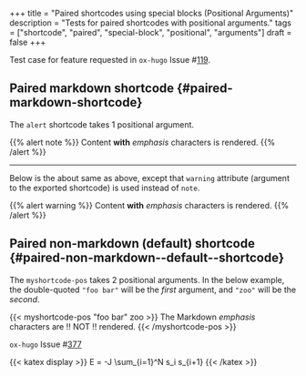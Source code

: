 +++
title = "Paired shortcodes using special blocks (Positional Arguments)"
description = "Tests for paired shortcodes with positional arguments."
tags = ["shortcode", "paired", "special-block", "positional", "arguments"]
draft = false
+++

Test case for feature requested in `ox-hugo` Issue #[119](https://github.com/kaushalmodi/ox-hugo/issues/119).


## Paired markdown shortcode {#paired-markdown-shortcode}

The `alert` shortcode takes 1 positional argument.

<style>
 .alert {
     padding: 15px;
     margin-bottom: 20px;
     border: 1px solid transparent;
     border-radius: 4px;
 }
 div.alert {
     border-radius: 10px;
     margin-bottom: 1rem;
 }

 div.alert p {
     position: relative;
     display: block;
     font-size: 1rem;
     margin-left: 2rem;
     margin-top: 0;
     margin-bottom: 0;
 }

 div.alert a {
     color: rgba(255,255,255,0.9);
     text-decoration: none;
     border-bottom: solid 1px #e4e4e4;
     transition: color 0.2s ease-in-out, border-color 0.2s ease-in-out;
 }

 div.alert a:hover {
     border-bottom-color: transparent;
     color: rgba(255,255,255,0.5) !important;
 }

 .alert-note {
     color: #fff;
     background-color: #03A9F4; /* Material LightBlue500 */
     border-color: #bce8f1;
 }

 .alert-warning {
     color: #fff;
     background-color: #f44336; /* Material Red500 */
     border-color: #ebccd1;
 }
</style>

<style>
 div.alert p:first-child::before {
     position: absolute;
     top: -0.5rem;
     left: -2rem;
     font-family: 'FontAwesome';
     font-size: 1.5rem;
     color: #fff;
     /* content: '\f05a'; */
     content: '🛈';
     width: 1.5rem;
     text-align: center;
 }

 div.alert-warning p:first-child:before {
     /* content: '\f071'; */
     content: '⚠';
 }
</style>

{{% alert note %}}
Content **with** _emphasis_ characters is rendered.
{{% /alert %}}

---

Below is the about same as above, except that `warning` attribute
(argument to the exported shortcode) is used instead of `note`.

{{% alert warning %}}
Content **with** _emphasis_ characters is rendered.
{{% /alert %}}


## Paired non-markdown (default) shortcode {#paired-non-markdown--default--shortcode}

The `myshortcode-pos` takes 2 positional arguments. In the below
example, the double-quoted `"foo bar"` will be the _first_ argument,
and `"zoo"` will be the _second_.

{{< myshortcode-pos "foo bar" zoo >}}
The Markdown _emphasis_ characters are !! NOT !! rendered.
{{< /myshortcode-pos >}}

`ox-hugo` Issue #[377](https://github.com/kaushalmodi/ox-hugo/issues/377)

{{< katex display >}}
E = -J \sum\_{i=1}^N s\_i s\_{i+1}
{{< /katex >}}
